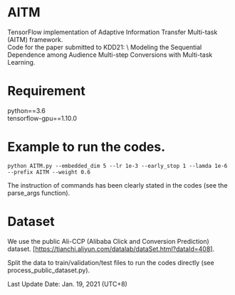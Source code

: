 # AITM
TensorFlow implementation of Adaptive Information Transfer Multi-task (AITM) framework.  
Code for the paper submitted to KDD21: \\
Modeling the Sequential Dependence among Audience Multi-step Conversions with Multi-task Learning.


# Requirement
python==3.6  
tensorflow-gpu==1.10.0


# Example to run the codes.
```
python AITM.py --embedded_dim 5 --lr 1e-3 --early_stop 1 --lamda 1e-6 --prefix AITM --weight 0.6
```

The instruction of commands has been clearly stated in the codes (see the parse_args function).

# Dataset
We use the public Ali-CCP (Alibaba Click and Conversion Prediction) dataset. [https://tianchi.aliyun.com/datalab/dataSet.html?dataId=408].

Split the data to train/validation/test files to run the codes directly (see process_public_dataset.py).

Last Update Date: Jan. 19, 2021 (UTC+8)
